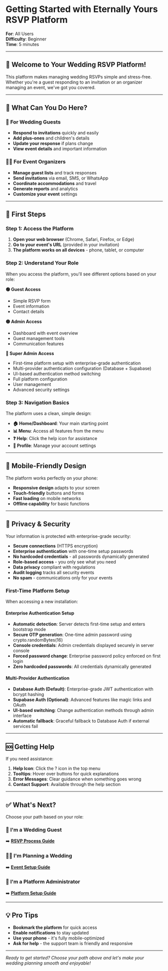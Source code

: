 # Getting Started with Eternally Yours RSVP Platform

**For**: All Users  
**Difficulty**: Beginner  
**Time**: 5 minutes

---

## 🌟 Welcome to Your Wedding RSVP Platform!

This platform makes managing wedding RSVPs simple and stress-free. Whether you're a guest responding to an invitation or an organizer managing an event, we've got you covered.

---

## 👥 What Can You Do Here?

### 🎉 **For Wedding Guests**
- **Respond to invitations** quickly and easily
- **Add plus-ones** and children's details
- **Update your response** if plans change
- **View event details** and important information

### 👰🤵 **For Event Organizers**
- **Manage guest lists** and track responses
- **Send invitations** via email, SMS, or WhatsApp  
- **Coordinate accommodations** and travel
- **Generate reports** and analytics
- **Customize your event** settings

---

## 🚀 First Steps

### Step 1: Access the Platform
1. **Open your web browser** (Chrome, Safari, Firefox, or Edge)
2. **Go to your event's URL** (provided in your invitation)
3. **The platform works on all devices** - phone, tablet, or computer

### Step 2: Understand Your Role
When you access the platform, you'll see different options based on your role:

**🟢 Guest Access**
- Simple RSVP form
- Event information
- Contact details

**🟡 Admin Access** 
- Dashboard with event overview
- Guest management tools
- Communication features

**🔴 Super Admin Access**
- First-time platform setup with enterprise-grade authentication
- Multi-provider authentication configuration (Database + Supabase)
- UI-based authentication method switching
- Full platform configuration  
- User management
- Advanced security settings

### Step 3: Navigation Basics
The platform uses a clean, simple design:

- **🏠 Home/Dashboard**: Your main starting point
- **📊 Menu**: Access all features from the menu
- **❓ Help**: Click the help icon for assistance
- **👤 Profile**: Manage your account settings

---

## 📱 Mobile-Friendly Design

The platform works perfectly on your phone:
- **Responsive design** adapts to your screen
- **Touch-friendly** buttons and forms
- **Fast loading** on mobile networks
- **Offline capability** for basic functions

---

## 🔐 Privacy & Security

Your information is protected with enterprise-grade security:
- **Secure connections** (HTTPS encryption)
- **Enterprise authentication** with one-time setup passwords
- **No hardcoded credentials** - all passwords dynamically generated
- **Role-based access** - you only see what you need
- **Data privacy** compliant with regulations
- **Audit logging** tracks all security events
- **No spam** - communications only for your events

### First-Time Platform Setup
When accessing a new installation:

#### **Enterprise Authentication Setup**
- **Automatic detection**: Server detects first-time setup and enters bootstrap mode
- **Secure OTP generation**: One-time admin password using crypto.randomBytes(16)
- **Console credentials**: Admin credentials displayed securely in server console
- **Forced password change**: Enterprise password policy enforced on first login
- **Zero hardcoded passwords**: All credentials dynamically generated

#### **Multi-Provider Authentication**
- **Database Auth (Default)**: Enterprise-grade JWT authentication with bcrypt hashing
- **Supabase Auth (Optional)**: Advanced features like magic links and OAuth
- **UI-based switching**: Change authentication methods through admin interface
- **Automatic fallback**: Graceful fallback to Database Auth if external services fail

---

## 🆘 Getting Help

If you need assistance:

1. **Help Icon**: Click the ? icon in the top menu
2. **Tooltips**: Hover over buttons for quick explanations  
3. **Error Messages**: Clear guidance when something goes wrong
4. **Contact Support**: Available through the help section

---

## ✅ What's Next?

Choose your path based on your role:

### 🎉 **I'm a Wedding Guest**
➡️ [**RSVP Process Guide**](../user-guides/rsvp-process.md)

### 👰🤵 **I'm Planning a Wedding** 
➡️ [**Event Setup Guide**](../admin-guides/event-setup.md)

### 🔧 **I'm a Platform Administrator**
➡️ [**Platform Setup Guide**](../super-admin-guides/platform-setup.md)

---

## 💡 Pro Tips

- **Bookmark the platform** for quick access
- **Enable notifications** to stay updated
- **Use your phone** - it's fully mobile-optimized
- **Ask for help** - the support team is friendly and responsive

---

*Ready to get started? Choose your path above and let's make your wedding planning smooth and enjoyable!*